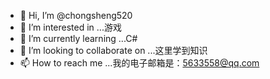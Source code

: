 - 👋 Hi, I’m @chongsheng520
- 👀 I’m interested in ...游戏
- 🌱 I’m currently learning ...C#
- 💞️ I’m looking to collaborate on ...这里学到知识
- 📫 How to reach me ...我的电子邮箱是：5633558@qq.com

<!---
chongsheng520/chongsheng520 is a ✨ special ✨ repository because its `README.md` (this file) appears on your GitHub profile.
You can click the Preview link to take a look at your changes.
--->
